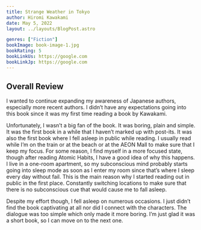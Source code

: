 ```yaml
---
title: Strange Weather in Tokyo
author: Hiromi Kawakami
date: May 5, 2022
layout: ../layouts/BlogPost.astro

genres: ["Fiction"]
bookImage: book-image-1.jpg
bookRating: 5
bookLinkUs: https://google.com
bookLinkJp: https://google.com
---
```


## Overall Review

I wanted to continue expanding my awareness of Japanese authors, especially more recent authors. I didn’t have any expectations going into this book since it was my first time reading a book by Kawakami.

Unfortunately, I wasn’t a big fan of the book. It was boring, plain and simple. It was the first book in a while that I haven’t marked up with post-its. It was also the first book where I fell asleep in public while reading. I usually read while I’m on the train or at the beach or at the AEON Mall to make sure that I keep my focus. For some reason, I find myself in a more focused state, though after reading Atomic Habits, I have a good idea of why this happens. I live in a one-room apartment, so my subconscious mind probably starts going into sleep mode as soon as I enter my room since that’s where I sleep every day without fail. This is the main reason why I started reading out in public in the first place. Constantly switching locations to make sure that there is no subconscious cue that would cause me to fall asleep.

Despite my effort though, I fell asleep on numerous occasions. I just didn’t find the book captivating at all nor did I connect with the characters. The dialogue was too simple which only made it more boring. I’m just glad it was a short book, so I can move on to the next one.
